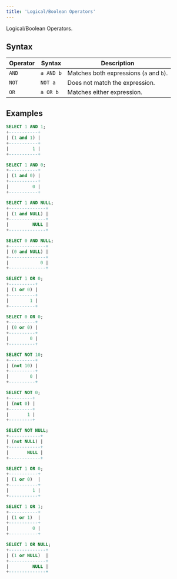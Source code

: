 ```yaml
---
title: 'Logical/Boolean Operators'
---
```


Logical/Boolean Operators.

## Syntax

| Operator    | Syntax             |  Description
| ----------- | ------------------ |  ----------
| `AND`       |  `a AND b`         |  Matches both expressions (`a` and `b`).
| `NOT`       |  `NOT a`           |  Does not match the expression.
| `OR`        |  `a OR b`          |  Matches either expression.


## Examples

```sql
SELECT 1 AND 1;
+-----------+
| (1 and 1) |
+-----------+
|         1 |
+-----------+

SELECT 1 AND 0;
+-----------+
| (1 and 0) |
+-----------+
|         0 |
+-----------+

SELECT 1 AND NULL;
+--------------+
| (1 and NULL) |
+--------------+
|         NULL |
+--------------+

SELECT 0 AND NULL;
+--------------+
| (0 and NULL) |
+--------------+
|            0 |
+--------------+

SELECT 1 OR 0;
+----------+
| (1 or 0) |
+----------+
|        1 |
+----------+

SELECT 0 OR 0;
+----------+
| (0 or 0) |
+----------+
|        0 |
+----------+

SELECT NOT 10;
+----------+
| (not 10) |
+----------+
|        0 |
+----------+

SELECT NOT 0;
+---------+
| (not 0) |
+---------+
|       1 |
+---------+

SELECT NOT NULL;
+------------+
| (not NULL) |
+------------+
|       NULL |
+------------+

SELECT 1 OR 0;
+-----------+
| (1 or 0)  |
+-----------+
|         1 |
+-----------+

SELECT 1 OR 1;
+-----------+
| (1 or 1)  |
+-----------+
|         0 |
+-----------+

SELECT 1 OR NULL;
+--------------+
| (1 or NULL)  |
+--------------+
|         NULL |
+--------------+
```
